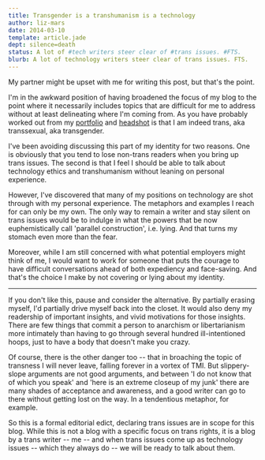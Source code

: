 ```yaml
---
title: Transgender is a transhumanism is a technology
author: liz-mars
date: 2014-03-10
template: article.jade
dept: silence=death
status: A lot of #tech writers steer clear of #trans issues. #FTS.
blurb: A lot of technology writers steer clear of trans issues. FTS.
---
```


My partner might be upset with me for writing this post, but that's the point. 

I'm in the awkward position of having broadened the focus of my blog to the point where it necessarily includes topics that are difficult for me to address without at least delineating where I'm coming from. As you have probably worked out from my [portfolio](/portfolio/) and [headshot](/who/) is that I am indeed trans, aka transsexual, aka transgender.

I've been avoiding discussing this part of my identity for two reasons. One is obviously that you tend to lose non-trans readers when you bring up trans issues. The second is that I feel I should be able to talk about technology ethics and transhumanism without leaning on personal experience. 

However, I've discovered that many of my positions on technology are shot through with my personal experience. The metaphors and examples I reach for can only be my own. The only way to remain a writer and stay silent on trans issues would be to indulge in what the powers that be now euphemistically call 'parallel construction', i.e. lying. And that turns my stomach even more than the fear.

Moreover, while I am still concerned with what potential employers might think of me, I would want to work for someone that puts the courage to have difficult conversations ahead of both expediency and face-saving. And that's the choice I make by not covering or lying about my identity.

---
If you don't like this, pause and consider the alternative. By partially erasing myself, I'd partially drive myself back into the closet. It would also deny my readership of important insights, and vivid motivations for those insights. There are few things that commit a person to anarchism or libertarianism more intimately than having to go through several hundred ill-intentioned hoops, just to have a body that doesn't make you crazy.

Of course, there is the other danger too -- that in broaching the topic of transness I will never leave, falling forever in a vortex of TMI. But slippery-slope arguments are not good arguments, and between 'I do not know that of which you speak' and 'here is an extreme closeup of my junk' there are many shades of acceptance and awareness, and a good writer can go to there without getting lost on the way. In a tendentious metaphor, for example. 

So this is a formal editorial edict, declaring trans issues are in scope for this blog. While this is not a blog with a specific focus on trans rights, it is a blog by a trans writer -- me -- and when trans issues come up as technology issues -- which they always do -- we will be ready to talk about them.

